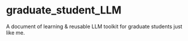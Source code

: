 # graduate_student_LLM
A document of learning &amp; reusable LLM toolkit for graduate students just like me.
